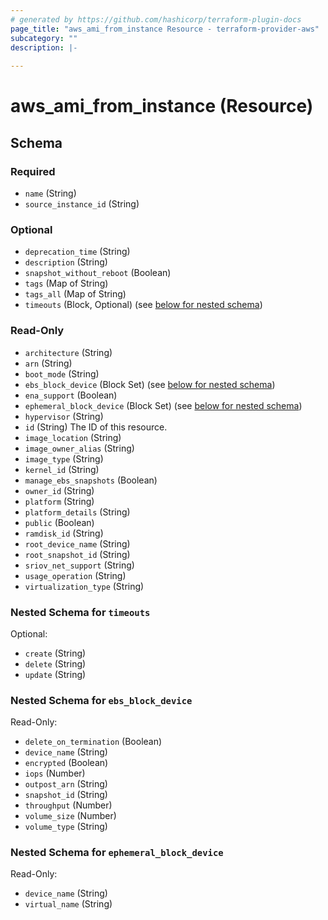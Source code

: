 ```yaml
---
# generated by https://github.com/hashicorp/terraform-plugin-docs
page_title: "aws_ami_from_instance Resource - terraform-provider-aws"
subcategory: ""
description: |-
  
---
```


# aws_ami_from_instance (Resource)





<!-- schema generated by tfplugindocs -->
## Schema

### Required

- `name` (String)
- `source_instance_id` (String)

### Optional

- `deprecation_time` (String)
- `description` (String)
- `snapshot_without_reboot` (Boolean)
- `tags` (Map of String)
- `tags_all` (Map of String)
- `timeouts` (Block, Optional) (see [below for nested schema](#nestedblock--timeouts))

### Read-Only

- `architecture` (String)
- `arn` (String)
- `boot_mode` (String)
- `ebs_block_device` (Block Set) (see [below for nested schema](#nestedblock--ebs_block_device))
- `ena_support` (Boolean)
- `ephemeral_block_device` (Block Set) (see [below for nested schema](#nestedblock--ephemeral_block_device))
- `hypervisor` (String)
- `id` (String) The ID of this resource.
- `image_location` (String)
- `image_owner_alias` (String)
- `image_type` (String)
- `kernel_id` (String)
- `manage_ebs_snapshots` (Boolean)
- `owner_id` (String)
- `platform` (String)
- `platform_details` (String)
- `public` (Boolean)
- `ramdisk_id` (String)
- `root_device_name` (String)
- `root_snapshot_id` (String)
- `sriov_net_support` (String)
- `usage_operation` (String)
- `virtualization_type` (String)

<a id="nestedblock--timeouts"></a>
### Nested Schema for `timeouts`

Optional:

- `create` (String)
- `delete` (String)
- `update` (String)


<a id="nestedblock--ebs_block_device"></a>
### Nested Schema for `ebs_block_device`

Read-Only:

- `delete_on_termination` (Boolean)
- `device_name` (String)
- `encrypted` (Boolean)
- `iops` (Number)
- `outpost_arn` (String)
- `snapshot_id` (String)
- `throughput` (Number)
- `volume_size` (Number)
- `volume_type` (String)


<a id="nestedblock--ephemeral_block_device"></a>
### Nested Schema for `ephemeral_block_device`

Read-Only:

- `device_name` (String)
- `virtual_name` (String)
